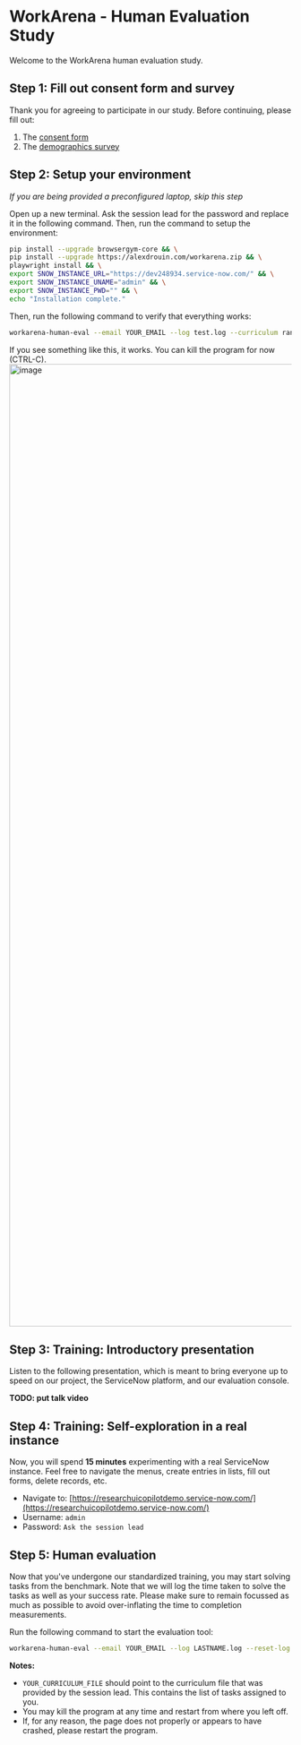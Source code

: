 # WorkArena - Human Evaluation Study

Welcome to the WorkArena human evaluation study.

## Step 1: Fill out consent form and survey

Thank you for agreeing to participate in our study. Before continuing, please fill out:
1. The [consent form](https://forms.gle/edJ1QbvwAGQZ7VKw8)
2. The [demographics survey](https://forms.gle/2ENTNj9SARAc82FW6)

## Step 2: Setup your environment

*If you are being provided a preconfigured laptop, skip this step*

Open up a new terminal. Ask the session lead for the password and replace it in the following command. Then, run the command to setup the environment:
```bash
pip install --upgrade browsergym-core && \
pip install --upgrade https://alexdrouin.com/workarena.zip && \
playwright install && \
export SNOW_INSTANCE_URL="https://dev248934.service-now.com/" && \
export SNOW_INSTANCE_UNAME="admin" && \
export SNOW_INSTANCE_PWD="" && \
echo "Installation complete."
```

Then, run the following command to verify that everything works:
```bash
workarena-human-eval --email YOUR_EMAIL --log test.log --curriculum random
```

If you see something like this, it works. You can kill the program for now (CTRL-C).
<img width="1719" alt="image" src="https://github.com/aldro61/workarena-human-eval/assets/2374980/b33e4e10-952c-430a-bfd5-8b9592a78e61">


## Step 3: Training: Introductory presentation

Listen to the following presentation, which is meant to bring everyone up to speed on our project, the ServiceNow platform, and our evaluation console.

**TODO: put talk video**



## Step 4: Training: Self-exploration in a real instance

Now, you will spend **15 minutes** experimenting with a real ServiceNow instance. Feel free to navigate the menus, create entries in lists, fill out forms, delete records, etc.

* Navigate to: [https://researchuicopilotdemo.service-now.com/](https://researchuicopilotdemo.service-now.com/)
* Username: `admin`
* Password: `Ask the session lead`


## Step 5: Human evaluation

Now that you've undergone our standardized training, you may start solving tasks from the benchmark. Note that we will log the time taken to solve the tasks as well as your success rate.
Please make sure to remain focussed as much as possible to avoid over-inflating the time to completion measurements.

Run the following command to start the evaluation tool:
```bash
workarena-human-eval --email YOUR_EMAIL --log LASTNAME.log --reset-log --curriculum YOUR_CURRICULUM_FILE
```

**Notes:**
* `YOUR_CURRICULUM_FILE` should point to the curriculum file that was provided by the session lead. This contains the list of tasks assigned to you.
* You may kill the program at any time and restart from where you left off.
* If, for any reason, the page does not properly or appears to have crashed, please restart the program.
